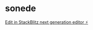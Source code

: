 # sonede

[Edit in StackBlitz next generation editor ⚡️](https://stackblitz.com/~/github.com/MedBouissaKassou/sonede)